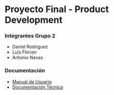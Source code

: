 # Proyecto Final - Product Development
### Integrantes Grupo 2

- Daniel Rodríguez
- Luis Florian
- Antonio Navas

### Documentación

- [Manual de Usuario](doc/user/user_manual.md)
- [Documentación Técnica](doc/tech/technical_manual.md)
